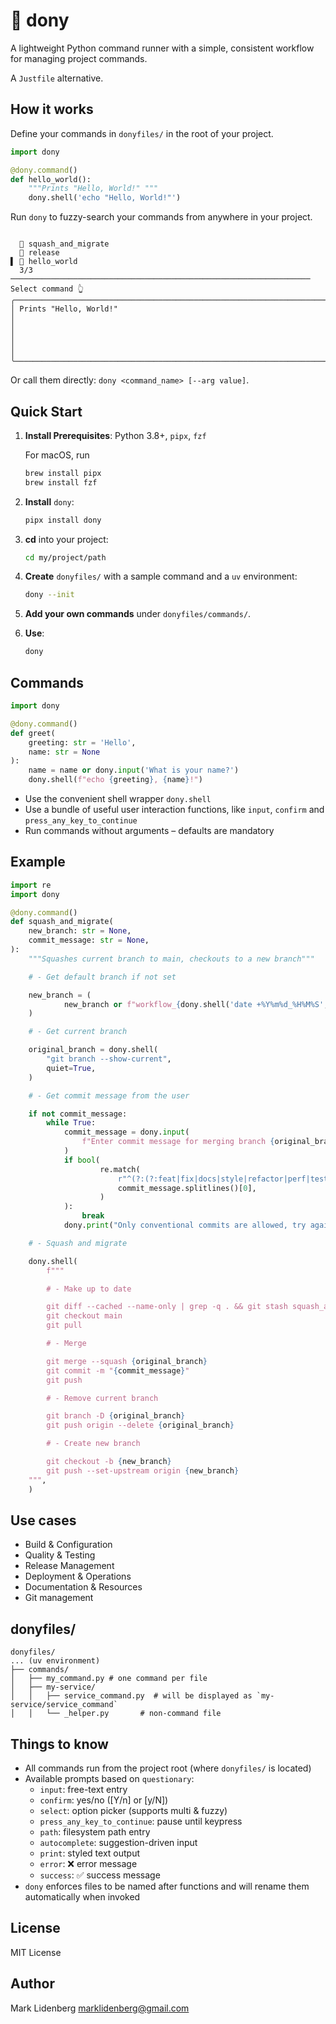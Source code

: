 # 🍥️ dony

A lightweight Python command runner with a simple, consistent workflow for managing project commands.

A `Justfile` alternative.

## How it works

Define your commands in `donyfiles/` in the root of your project.

```python
import dony

@dony.command()
def hello_world():
    """Prints "Hello, World!" """
    dony.shell('echo "Hello, World!"')
```

Run `dony` to fuzzy-search your commands from anywhere in your project.

```
                                                                                                                                                                                                                   
  📝 squash_and_migrate                                                                                                                                                                                             
  📝 release                                                                                                                                                                                                        
▌ 📝 hello_world                                                                                                                                                                                                    
  3/3 ─────────────────────────────────────────────────────────────────── 
Select command 👆                                                                                                                                                                                                   
╭───────────────────────────────────────────────────────────────────────╮
│ Prints "Hello, World!"                                                │
│                                                                       │
│                                                                       │
╰───────────────────────────────────────────────────────────────────────╯
```

Or call them directly: `dony <command_name> [--arg value]`.

## Quick Start

1. **Install Prerequisites**: Python 3.8+, `pipx`, `fzf`

   For macOS, run 

   ```bash
   brew install pipx
   brew install fzf 
   ```

2. **Install** `dony`:

    ```bash
    pipx install dony
    ```
3. **cd** into your project:

   ```bash
   cd my/project/path
   ```

4. **Create** `donyfiles/` with a sample command and a `uv` environment:

    ```bash
    dony --init
    ```

5. **Add your own commands** under `donyfiles/commands/`.
6. **Use**:

    ```bash
    dony
    ```

## Commands

```python
import dony

@dony.command()
def greet(
    greeting: str = 'Hello',
    name: str = None
):
    name = name or dony.input('What is your name?')
    dony.shell(f"echo {greeting}, {name}!")
```

- Use the convenient shell wrapper `dony.shell`
- Use a bundle of useful user interaction functions, like `input`, `confirm` and `press_any_key_to_continue`
- Run commands without arguments – defaults are mandatory

## Example


```python
import re
import dony

@dony.command()
def squash_and_migrate(
    new_branch: str = None,
    commit_message: str = None,
):
    """Squashes current branch to main, checkouts to a new branch"""

    # - Get default branch if not set

    new_branch = (
            new_branch or f"workflow_{dony.shell('date +%Y%m%d_%H%M%S', quiet=True)}"
    )

    # - Get current branch

    original_branch = dony.shell(
        "git branch --show-current",
        quiet=True,
    )

    # - Get commit message from the user

    if not commit_message:
        while True:
            commit_message = dony.input(
                f"Enter commit message for merging branch {original_branch} to main:"
            )
            if bool(
                    re.match(
                        r"^(?:(?:feat|fix|docs|style|refactor|perf|test|chore|build|ci|revert)(?:\([A-Za-z0-9_-]+\))?(!)?:)\s.+$",
                        commit_message.splitlines()[0],
                    )
            ):
                break
            dony.print("Only conventional commits are allowed, try again")

    # - Squash and migrate

    dony.shell(
        f"""

        # - Make up to date

        git diff --cached --name-only | grep -q . && git stash squash_and_migrate-{new_branch}
        git checkout main
        git pull

        # - Merge

        git merge --squash {original_branch}
        git commit -m "{commit_message}"
        git push 

        # - Remove current branch

        git branch -D {original_branch}
        git push origin --delete {original_branch}

        # - Create new branch

        git checkout -b {new_branch}
        git push --set-upstream origin {new_branch}
    """,
    )

```

## Use cases
- Build & Configuration
- Quality & Testing
- Release Management
- Deployment & Operations
- Documentation & Resources
- Git management

## donyfiles/

```text
donyfiles/
... (uv environment) 
├── commands/
│   ├── my_command.py # one command per file
│   ├── my-service/         
│   │   ├── service_command.py  # will be displayed as `my-service/service_command`
│   │   └── _helper.py       # non-command file
```

## Things to know

- All commands run from the project root (where `donyfiles/` is located)
- Available prompts based on `questionary`:
  - `input`: free-text entry
  - `confirm`: yes/no ([Y/n] or [y/N])
  - `select`: option picker (supports multi & fuzzy)
  - `press_any_key_to_continue`: pause until keypress
  - `path`: filesystem path entry
  - `autocomplete`: suggestion-driven input
  - `print`: styled text output
  - `error`: ❌ error message
  - `success`: ✅ success message
- `dony` enforces files to be named after functions and will rename them automatically when invoked

## License

MIT License

## Author

Mark Lidenberg [marklidenberg@gmail.com](mailto:marklidenberg@gmail.com)

